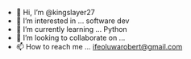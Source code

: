 - 👋 Hi, I’m @kingslayer27
- 👀 I’m interested in ... software dev
- 🌱 I’m currently learning ... Python 
- 💞️ I’m looking to collaborate on ...
- 📫 How to reach me ... ifeoluwarobert@gmail.com

<!---
kingslayer27/kingslayer27 is a ✨ special ✨ repository because its `README.md` (this file) appears on your GitHub profile.
You can click the Preview link to take a look at your changes.
--->
